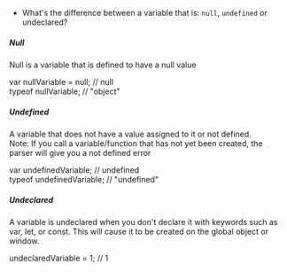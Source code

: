 * What's the difference between a variable that is: `null`, `undefined` or undeclared?

##### Null
Null is a variable that is defined to have a null value<br/>

var nullVariable = null; // null<br/>
typeof nullVariable; // "object"<br/>

##### Undefined
A variable that does not have a value assigned to it or not defined.</br>
Note: If you call a variable/function that has not yet been created, the parser will give you a not defined error</br>

var undefinedVariable; // undefined<br/>
typeof undefinedVariable; // "undefined"<br/>

##### Undeclared
A variable is undeclared when you don't declare it with keywords such as var, let, or const. This will cause it to be created on the global object or window.<br/>

undeclaredVariable = 1; // 1<br/>
